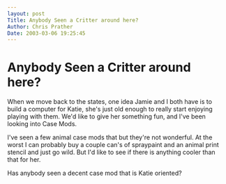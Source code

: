 ```yaml
---
layout: post
Title: Anybody Seen a Critter around here?  
Author: Chris Prather
Date: 2003-03-06 19:25:45
---
```


# Anybody Seen a Critter around here?
When we move back to the states, one idea Jamie and I both have is to build a computer for Katie, she's just old enough to really start enjoying playing with them. We'd like to give her something fun, and I've been looking into Case Mods. 

I've seen a few animal case mods that but they're  not wonderful. At the worst I can probably buy a couple can's of spraypaint and an animal print stencil and just go wild. But I'd like to see if there is anything cooler than that for her.

Has anybody seen a decent case mod that is Katie oriented?
